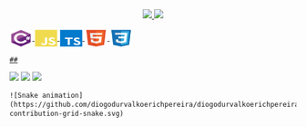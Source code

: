 
<div align="center">
    <a href="https://github.com/diogodurvalkoerichpereira">
    <img height="180em" src="https://github-readme-stats.vercel.app/api?username=diogodurvalkoerichpereira&show_icons=blue&theme=blue&include_all_commits=true&count_private=true"/>
    <img height="180em" src="https://github-readme-stats.vercel.app/api/top-langs/?username=diogodurvalkoerichpereira&layout=compact&langs_count=7&theme=blue"/>
  </div>
  <div style="display: inline_block"><br>
    <img align="center" alt="Rafa-Csharp" height="30" width="40" src="https://raw.githubusercontent.com/devicons/devicon/master/icons/csharp/csharp-original.svg">
    <img align="center" alt="Rafa-Js" height="30" width="40" src="https://raw.githubusercontent.com/devicons/devicon/master/icons/javascript/javascript-plain.svg">
    <img align="center" alt="Rafa-Ts" height="30" width="40" src="https://raw.githubusercontent.com/devicons/devicon/master/icons/typescript/typescript-plain.svg">
    <img align="center" alt="Rafa-HTML" height="30" width="40" src="https://raw.githubusercontent.com/devicons/devicon/master/icons/html5/html5-original.svg">
    <img align="center" alt="Rafa-CSS" height="30" width="40" src="https://raw.githubusercontent.com/devicons/devicon/master/icons/css3/css3-original.svg">
  
  
   </div>
    
    ##
   
  <div> 
   <a href="https://instagram.com/diogokoerich" target="_blank"><img src="https://img.shields.io/badge/-Instagram-%23E4405F?style=for-the-badge&logo=instagram&logoColor=white" target="_blank"></a>
    <a href = "mailto:diogodurvalkoerichpereira@gmail.com"><img src="https://img.shields.io/badge/-Gmail-%23333?style=for-the-badge&logo=gmail&logoColor=white" target="_blank"></a>
    <a href="https://www.linkedin.com/in/diogokoerich" target="_blank"><img src="https://img.shields.io/badge/-LinkedIn-%230077B5?style=for-the-badge&logo=linkedin&logoColor=white" target="_blank"></a> 
 
    ![Snake animation](https://github.com/diogodurvalkoerichpereira/diogodurvalkoerichpereira/blob/output/github-contribution-grid-snake.svg)
   
  </div>
